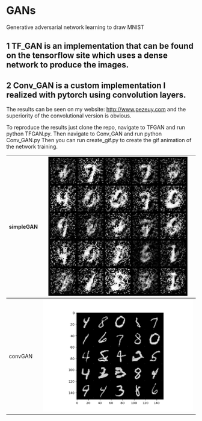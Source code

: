 # GANs
Generative adversarial network learning to draw MNIST

## 1 TF_GAN is an implementation that can be found on the tensorflow site which uses a dense network to produce the images. 

## 2 Conv_GAN is a custom implementation I realized with pytorch using convolution layers.

The results can be seen on my website: http://www.pezeuy.com and the superiority of the convolutional version is obvious.

To reproduce the results just clone the repo, navigate to TFGAN and run python TFGAN.py. Then navigate to Conv_GAN and run python Conv_GAN.py 
Then you can run create_gif.py to create the gif animation of the network training.


simpleGAN | ![simpleGan](https://github.com/YannickPezeu/GANs/blob/master/simpleGan.png) 
--- | --- 
convGAN | ![convGan](https://github.com/YannickPezeu/GANs/blob/master/convGan.png) 
